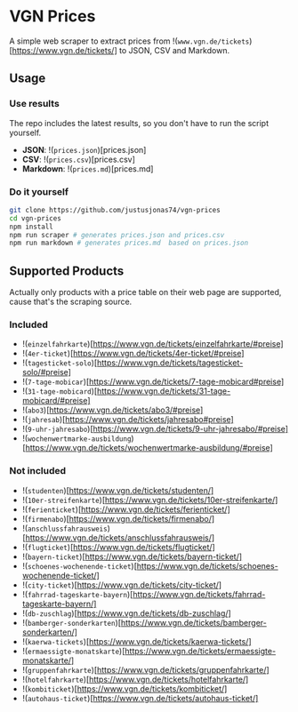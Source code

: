 # VGN Prices 

A simple web scraper to extract prices from !(`www.vgn.de/tickets`)[https://www.vgn.de/tickets/] to JSON, CSV and Markdown.

## Usage 
### Use results

The repo includes the latest results, so you don't have to run the script yourself. 

* __JSON__: !(`prices.json`)[prices.json]
* __CSV__: !(`prices.csv`)[prices.csv]
* __Markdown__: !(`prices.md`)[prices.md]

### Do it yourself

```bash
git clone https://github.com/justusjonas74/vgn-prices
cd vgn-prices
npm install 
npm run scraper # generates prices.json and prices.csv
npm run markdown # generates prices.md  based on prices.json
``` 

## Supported Products

Actually only products with a price table on their web page are supported, cause that's the scraping source. 

### Included
* !(`einzelfahrkarte`)[https://www.vgn.de/tickets/einzelfahrkarte/#preise]
* !(`4er-ticket`)[https://www.vgn.de/tickets/4er-ticket/#preise]
* !(`tagesticket-solo`)[https://www.vgn.de/tickets/tagesticket-solo/#preise]
* !(`7-tage-mobicar`)[https://www.vgn.de/tickets/7-tage-mobicard#preise]
* !(`31-tage-mobicard`)[https://www.vgn.de/tickets/31-tage-mobicard/#preise]
* !(`abo3`)[https://www.vgn.de/tickets/abo3/#preise]
* !(`jahresab`)[https://www.vgn.de/tickets/jahresabo#preise]
* !(`9-uhr-jahresabo`)[https://www.vgn.de/tickets/9-uhr-jahresabo/#preise]
* !(`wochenwertmarke-ausbildung`)[https://www.vgn.de/tickets/wochenwertmarke-ausbildung/#preise]

### Not included
* !(`studenten`)[https://www.vgn.de/tickets/studenten/]
* !(`10er-streifenkarte`)[https://www.vgn.de/tickets/10er-streifenkarte/]
* !(`ferienticket`)[https://www.vgn.de/tickets/ferienticket/]
* !(`firmenabo`)[https://www.vgn.de/tickets/firmenabo/]
* !(`anschlussfahrausweis`)[https://www.vgn.de/tickets/anschlussfahrausweis/]
* !(`flugticket`)[https://www.vgn.de/tickets/flugticket/]
* !(`bayern-ticket`)[https://www.vgn.de/tickets/bayern-ticket/]
* !(`schoenes-wochenende-ticket`)[https://www.vgn.de/tickets/schoenes-wochenende-ticket/]
* !(`city-ticket`)[https://www.vgn.de/tickets/city-ticket/]
* !(`fahrrad-tageskarte-bayern`)[https://www.vgn.de/tickets/fahrrad-tageskarte-bayern/]
* !(`db-zuschlag`)[https://www.vgn.de/tickets/db-zuschlag/]
* !(`bamberger-sonderkarten`)[https://www.vgn.de/tickets/bamberger-sonderkarten/]
* !(`kaerwa-tickets`)[https://www.vgn.de/tickets/kaerwa-tickets/]
* !(`ermaessigte-monatskarte`)[https://www.vgn.de/tickets/ermaessigte-monatskarte/]
* !(`gruppenfahrkarte`)[https://www.vgn.de/tickets/gruppenfahrkarte/]
* !(`hotelfahrkarte`)[https://www.vgn.de/tickets/hotelfahrkarte/]
* !(`kombiticket`)[https://www.vgn.de/tickets/kombiticket/]
* !(`autohaus-ticket`)[https://www.vgn.de/tickets/autohaus-ticket/]